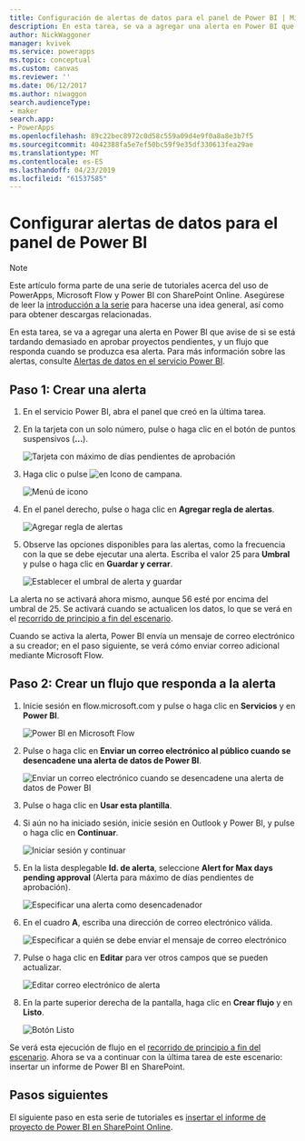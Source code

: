 ```yaml
---
title: Configuración de alertas de datos para el panel de Power BI | Microsoft Docs
description: En esta tarea, se va a agregar una alerta en Power BI que avise de si se está tardando demasiado en aprobar proyectos pendientes, y un flujo que responda cuando se produzca esa alerta.
author: NickWaggoner
manager: kvivek
ms.service: powerapps
ms.topic: conceptual
ms.custom: canvas
ms.reviewer: ''
ms.date: 06/12/2017
ms.author: niwaggon
search.audienceType:
- maker
search.app:
- PowerApps
ms.openlocfilehash: 89c22bec8972c0d58c559a09d4e9f0a8a8e3b7f5
ms.sourcegitcommit: 4042388fa5e7ef50bc59f9e35df330613fea29ae
ms.translationtype: MT
ms.contentlocale: es-ES
ms.lasthandoff: 04/23/2019
ms.locfileid: "61537585"
---
```

# <a name="set-up-data-alerts-for-the-power-bi-dashboard"></a>Configurar alertas de datos para el panel de Power BI
> [!NOTE]
> Este artículo forma parte de una serie de tutoriales acerca del uso de PowerApps, Microsoft Flow y Power BI con SharePoint Online. Asegúrese de leer la [introducción a la serie](sharepoint-scenario-intro.md) para hacerse una idea general, así como para obtener descargas relacionadas.

En esta tarea, se va a agregar una alerta en Power BI que avise de si se está tardando demasiado en aprobar proyectos pendientes, y un flujo que responda cuando se produzca esa alerta. Para más información sobre las alertas, consulte [Alertas de datos en el servicio Power BI](https://docs.microsoft.com/power-bi/service-set-data-alerts).

## <a name="step-1-create-an-alert"></a>Paso 1: Crear una alerta
1. En el servicio Power BI, abra el panel que creó en la última tarea.
2. En la tarjeta con un solo número, pulse o haga clic en el botón de puntos suspensivos (**…**).
   
    ![Tarjeta con máximo de días pendientes de aprobación](./media/sharepoint-scenario-alerts-flow/07-01-01-tile-ellipsis.png)
3. Haga clic o pulse ![en Icono de campana](./media/sharepoint-scenario-alerts-flow/icon-bell.png).
   
    ![Menú de icono](./media/sharepoint-scenario-alerts-flow/07-01-02-tile-bell.png)
4. En el panel derecho, pulse o haga clic en **Agregar regla de alertas**.
   
    ![Agregar regla de alertas](./media/sharepoint-scenario-alerts-flow/07-01-03-add-alert.png)
5. Observe las opciones disponibles para las alertas, como la frecuencia con la que se debe ejecutar una alerta. Escriba el valor 25 para **Umbral** y pulse o haga clic en **Guardar y cerrar**.
   
    ![Establecer el umbral de alerta y guardar](./media/sharepoint-scenario-alerts-flow/07-01-04-save-alert.png)

La alerta no se activará ahora mismo, aunque 56 esté por encima del umbral de 25. Se activará cuando se actualicen los datos, lo que se verá en el [recorrido de principio a fin del escenario](sharepoint-scenario-summary.md).

Cuando se activa la alerta, Power BI envía un mensaje de correo electrónico a su creador; en el paso siguiente, se verá cómo enviar correo adicional mediante Microsoft Flow.

## <a name="step-2-create-a-flow-that-responds-to-the-alert"></a>Paso 2: Crear un flujo que responda a la alerta
1. Inicie sesión en flow.microsoft.com y pulse o haga clic en **Servicios** y en **Power BI**.
   
    ![Power BI en Microsoft Flow](./media/sharepoint-scenario-alerts-flow/07-01-05-power-bi.png)
2. Pulse o haga clic en **Enviar un correo electrónico al público cuando se desencadene una alerta de datos de Power BI**.
   
    ![Enviar un correo electrónico cuando se desencadene una alerta de datos de Power BI](./media/sharepoint-scenario-alerts-flow/07-01-06-alert-flow.png)
3. Pulse o haga clic en **Usar esta plantilla**.
4. Si aún no ha iniciado sesión, inicie sesión en Outlook y Power BI, y pulse o haga clic en **Continuar**.
   
    ![Iniciar sesión y continuar](./media/sharepoint-scenario-alerts-flow/07-01-08-continue.png)
5. En la lista desplegable **Id. de alerta**, seleccione **Alert for Max days pending approval** (Alerta para máximo de días pendientes de aprobación).
   
    ![Especificar una alerta como desencadenador](./media/sharepoint-scenario-alerts-flow/07-01-09-choose-alert.png)
6. En el cuadro **A**, escriba una dirección de correo electrónico válida.
   
    ![Especificar a quién se debe enviar el mensaje de correo electrónico](./media/sharepoint-scenario-alerts-flow/07-01-10-choose-email.png)
7. Pulse o haga clic en **Editar** para ver otros campos que se pueden actualizar.
   
    ![Editar correo electrónico de alerta](./media/sharepoint-scenario-alerts-flow/07-01-11-email-full.png)
8. En la parte superior derecha de la pantalla, haga clic en **Crear flujo** y en **Listo**.
   
    ![Botón Listo](./media/sharepoint-scenario-alerts-flow/07-01-12-done.png)

Se verá esta ejecución de flujo en el [recorrido de principio a fin del escenario](sharepoint-scenario-summary.md). Ahora se va a continuar con la última tarea de este escenario: insertar un informe de Power BI en SharePoint.

## <a name="next-steps"></a>Pasos siguientes
El siguiente paso en esta serie de tutoriales es [insertar el informe de proyecto de Power BI en SharePoint Online](sharepoint-scenario-embed-report.md).

